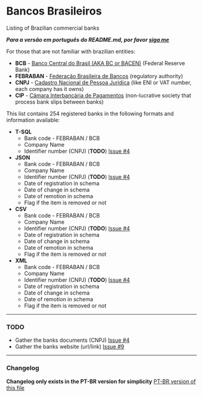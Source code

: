 # Bancos Brasileiros
Listing of Brazilian commercial banks

***Para a versão em português do README.md, por favor [siga me](https://github.com/guibranco/BancosBrasileiros/blob/master/README.md)***

For those that are not familiar with brazilian entities:
- **BCB** - [Banco Central do Brasil (AKA BC or BACEN)](https://www.bcb.gov.br/) (Federal Reserve Bank)
- **FEBRABAN** - [Federação Brasileira de Bancos](https://portal.febraban.org.br) (regulatory authority)
- **CNPJ** - [Cadastro Nacional de Pessoa Juridica](http://receita.economia.gov.br/orientacao/tributaria/cadastros/consultas-cnpj) (like ENI or VAT number, each company has it owns)
- **CIP** - [Câmara Interbancária de Pagamentos](https://www.cip-bancos.org.br) (non-lucrative society that process bank slips between banks)

This list contains 254 registered banks in the following formats and information available:

- **T-SQL**
    - Bank code - FEBRABAN / BCB
    - Company Name
    - Identifier number (CNPJ) (**TODO**) [Issue #4](https://github.com/guibranco/BancosBrasileiros/issues/4)
 - **JSON**
    - Bank code - FEBRABAN / BCB
    - Company Name
    - Identifier number (CNPJ) (**TODO**) [Issue #4](https://github.com/guibranco/BancosBrasileiros/issues/4)
	- Date of registration in schema
	- Date of change in schema
	- Date of remotion in schema
	- Flag if the item is removed or not
- **CSV**
    - Bank code - FEBRABAN / BCB
    - Company Name
    - Identifier number (CNPJ) (**TODO**) [Issue #4](https://github.com/guibranco/BancosBrasileiros/issues/4)
	- Date of registration in schema
	- Date of change in schema
	- Date of remotion in schema
	- Flag if the item is removed or not
- **XML**
    - Bank code - FEBRABAN / BCB
    - Company Name
    - Identifier number (CNPJ) (**TODO**) [Issue #4](https://github.com/guibranco/BancosBrasileiros/issues/4)
	- Date of registration in schema
	- Date of change in schema
	- Date of remotion in schema
	- Flag if the item is removed or not
---

### TODO

- Gather the banks documents (CNPJ) [Issue #4](https://github.com/guibranco/BancosBrasileiros/issues/4)
- Gather the banks website (url/link) [Issue #9](https://github.com/guibranco/BancosBrasileiros/issues/9)

---
### Changelog

**Changelog only exists in the PT-BR version for simplicity** [PT-BR version of this file](https://github.com/guibranco/BancosBrasileiros/blob/master/README.md)
